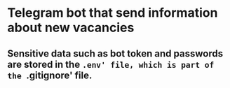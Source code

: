 
# Telegram bot that send information about new vacancies
## Sensitive data such as bot token and passwords are stored in the `.env' file, which is part of the `.gitignore' file.
